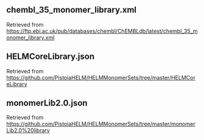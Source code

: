 ## chembl_35_monomer_library.xml
Retrieved from https://ftp.ebi.ac.uk/pub/databases/chembl/ChEMBLdb/latest/chembl_35_monomer_library.xml

## HELMCoreLibrary.json
Retrieved from https://github.com/PistoiaHELM/HELMMonomerSets/tree/master/HELMCoreLibrary

## monomerLib2.0.json
Retrieved from https://github.com/PistoiaHELM/HELMMonomerSets/tree/master/monomerLib2.0%20library